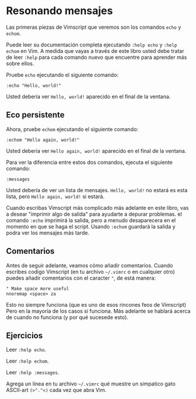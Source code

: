 # Resonando mensajes

Las primeras piezas de Vimscript que veremos son los comandos `echo` y `echom`.

Puede leer su documentación completa ejecutando `:help echo` y `:help echom` en Vim. A medida que vayas a través de este libro usted debe tratar de leer `:help` para cada comando nuevo que encuentre para aprender más sobre ellos.

Pruebe `echo` ejecutando el siguiente comando:

```vim
:echo "Hello, world!"
```

Usted debería ver `Hello, world!` aparecido en el final de la ventana.

## Eco persistente

Ahora, pruebe `echom` ejecutando el siguiente comando:

```vim
:echom "Hello again, world!"
```

Usted deberia ver `Hello again, world!` aparecido en el final de la ventana.

Para ver la diferencia entre estos dos comandos, ejecuta el siguiente comando:

```vim
:messages
```

Usted debería de ver un lista de mensajes. `Hello, world!` no estará es esta lista, pero `Hello again, world!` si estará.

Cuando escribas Vimscript más complicado más adelante en este libro, vas a desear "imprimir algo de salida" para ayudarte a depurar problemas. el comando `:echo` imprimirá la salida, pero a menudo desaparecera en el momento en que se haga el script. Usando `:echom` guardará la salida y podra ver los mensajes más tarde.

## Comentarios

Antes de seguir adelante, veamos cómo añadir comentarios. Cuando escribes codigo Vimscript (en tu archivo `~/.vimrc` o en cualquier otro) puedes añadir comentarios con el caracter `"`, de está manera:

```vim
" Make space more useful
nnoremap <space> za
```

Esto no siempre funciona (que es uno de esos rincones feos de Vimscript) Pero en la mayoría de los casos si funciona. Más adelante se hablará acerca de cuando no funciona (y por qué sucesede esto).

## Ejercicios

Leer `:help echo`.

Leer `:help echom`.

Leer `:help :messages`.

Agrega un linea en tu archivo `~/.vimrc` qué muestre un simpatico gato ASCII-art `(>^.^<)` cada vez que abra Vim.

